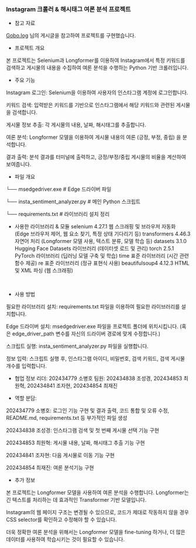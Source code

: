 ### Instagram 크롤러 & 해시태그 여론 분석 프로젝트

- 참고 자료

[Gobo.log](https://velog.io/@xodbs6/Practice-%EC%9D%B8%EC%8A%A4%ED%83%80-%ED%81%AC%EB%A1%A4%EB%A7%81-%EC%B9%B4%EC%B9%B4%EC%98%A4-API-Counter) 님의 게시글을 참고하여 프로젝트를 구현했습니다.

- 프로젝트 개요

본 프로젝트는 Selenium과 Longformer를 이용하여 Instagram에서 특정 키워드를 검색하고 게시물의 내용을 수집하여 여론 분석을 수행하는 Python 기반 크롤러입니다.



- 주요 기능

Instagram 로그인: Selenium을 이용하여 사용자의 인스타그램 계정에 로그인합니다.

키워드 검색: 입력받은 키워드를 기반으로 인스타그램에서 해당 키워드와 관련된 게시물을 검색합니다.

게시물 정보 추출: 각 게시물의 내용, 날짜, 해시태그를 추출합니다.

여론 분석: Longformer 모델을 이용하여 게시물 내용의 여론 (긍정, 부정, 중립) 을 분석합니다.

결과 출력: 분석 결과를 터미널에 출력하고, 긍정/부정/중립 게시물의 비율을 계산하여 보여줍니다.


- 파일 개요

└── msedgedriver.exe  # Edge 드라이버 파일

└── insta_sentiment_analyzer.py           # 메인 Python 스크립트

└── requirements.txt          # 라이브러리 설치 정리

- 사용한 라이브러리 & 모듈
selenium	4.27.1	웹 스크래핑 및 브라우저 자동화 (Edge 브라우저 제어, 웹 요소 찾기, 특정 상태 기다리기 등)
transformers	4.46.3	자연어 처리 (Longformer 모델 사용, 텍스트 분류, 모델 학습 등)
datasets	3.1.0	Hugging Face Datasets 라이브러리 (데이터셋 로드 및 관리)
torch	2.5.1	PyTorch 라이브러리 (딥러닝 모델 구축 및 학습)
time		표준 라이브러리 (시간 관련 함수 제공)
re		표준 라이브러리 (정규 표현식 사용)
beautifulsoup4	4.12.3	HTML 및 XML 파싱 (웹 스크래핑)
<br>

- 사용 방법

필요한 라이브러리 설치: requirements.txt 파일을 이용하여 필요한 라이브러리를 설치합니다.

Edge 드라이버 설치:  msedgedriver.exe 파일을 프로젝트 폴더에 위치시킵니다. (혹은 edge_driver_path 변수를 자신의 드라이버 경로에 맞게 수정합니다.)

스크립트 실행: insta_sentiment_analyzer.py 파일을 실행합니다.

정보 입력: 스크립트 실행 후, 인스타그램 아이디, 비밀번호, 검색 키워드, 검색 게시물 개수를 입력합니다.



- 협업 정보
리더: 202434779 소병호
팀원: 202434838 조성경, 202434853 최원혁, 202434841 조자현, 202434854 최재진

- 역할 분담:

202434779 소병호: 로그인 기능 구현 및 결과 출력, 코드 통합 및 오류 수정, README.md, requirements.txt 등 부가적인 파일 생성

202434838 조성경: 인스타그램 검색 및 첫 번째 게시물 선택 기능 구현

202434853 최원혁: 게시물 내용, 날짜, 해시태그 추출 기능 구현

202434841 조자현: 다음 게시물로 이동 기능 구현

202434854 최재진: 여론 분석기능 구현


- 추가 정보

본 프로젝트는 Longformer 모델을 사용하여 여론 분석을 수행합니다. Longformer는 긴 텍스트를 처리하는 데 효과적인 Transformer 기반 모델입니다.

Instagram의 웹 페이지 구조는 변경될 수 있으므로, 코드가 제대로 작동하지 않을 경우 CSS selector를 확인하고 수정해야 할 수 있습니다.

더욱 정확한 여론 분석을 위해서는 Longformer 모델을 fine-tuning 하거나, 더 많은 데이터를 사용하여 학습시키는 것이 필요할 수 있습니다.

